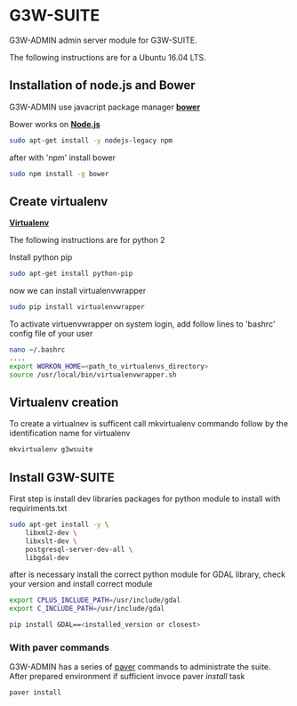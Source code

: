 # G3W-SUITE

G3W-ADMIN admin server module for G3W-SUITE.

The following instructions are for a Ubuntu 16.04 LTS.

## Installation of node.js and Bower
G3W-ADMIN use javacript package manager [**bower**](https://bower.io/)

Bower works on [**Node.js**](https://nodejs.org/it/)

```bash
sudo apt-get install -y nodejs-legacy npm
```

after with 'npm' install bower

```bash
sudo npm install -g bower
```

## Create virtualenv

[**Virtualenv**](https://virtualenv.pypa.io/en/stable/)

The following instructions are for python 2

Install python pip

```bash
sudo apt-get install python-pip
```

now we can install virtualenvwrapper
```bash
sudo pip install virtualenvwrapper
```

To activate virtuenvwrapper on system login, add follow lines to 'bashrc' config file of your user
```bash
nano ~/.bashrc
....
export WORKON_HOME=<path_to_virtualenvs_directory>
source /usr/local/bin/virtualenvwrapper.sh
```

## Virtualenv creation
To create a virtualnev is sufficent call mkvirtualenv commando follow by the identification name for virtualenv
```bash
mkvirtualenv g3wsuite
```

## Install G3W-SUITE

First step is install dev libraries packages for python module to install with requiriments.txt

```bash
sudo apt-get install -y \
    libxml2-dev \
    libxslt-dev \
    postgresql-server-dev-all \
    libgdal-dev
```

after is necessary install the correct python module for GDAL library, check your version and install correct module

```bash
export CPLUS_INCLUDE_PATH=/usr/include/gdal
export C_INCLUDE_PATH=/usr/include/gdal

pip install GDAL==<installed_version or closest>
```

### With paver commands

G3W-ADMIN has a series of [paver](http://pythonhosted.org/Paver/) commands to administrate the suite.
After prepared environment if sufficient invoce paver *install* task

```bash
paver install
```



